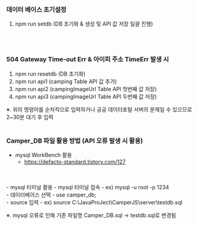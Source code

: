 ### 데이터 베이스 초기설정
1. npm run setdb (DB 초기화 & 생성 및 API 값 저장 일괄 진행)
</br>
</br>

### 504 Gateway Time-out Err & 아이피 주소 TimeErr 발생 시
1. npm run resetdb (DB 초기화)
2. npm run api1 (camping Table API 값 추가)
3. npm run api2 (campingImageUrl Table API 첫번째 값 저장)
4. npm run api3 (campingImageUrl Table API 두번째 값 저장)

※. 위의 명령어를 순차적으로 입력하거나 공공 데이터포털 서버의 문제일 수 있으므로 2~30분 대기 후 입력
</br>
</br>

### Camper_DB 파일 활용 방법 (API 오류 발생 시 활용)
- mysql WorkBench 활용
  - https://defacto-standard.tistory.com/127
</br>
</br>
- mysql 터미널 활용
  - mysql 터미널 접속
    - ex) mysql -u root -p 1234
</br>
  - 데이터베이스 선택
    - use camper_db;
</br>
  - source <Camper_DB.sql 파일 경로> 입력
    - ex) source C:\JavaProJect\CamperJS\server\testdb.sql

※. mysql 오류로 인해 기존 파일명 Camper_DB.sql → testdb.sql로 변경됨